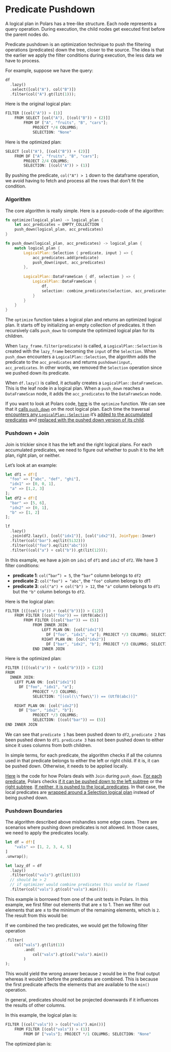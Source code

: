 # Predicate Pushdown

A logical plan in Polars has a tree-like structure. Each node represents a query operation. During execution, the child nodes get executed first before the parent nodes do.

Predicate pushdown is an optimization technique to push the filtering operations (predicates) down the tree, closer to the source. The idea is that the earlier we apply the filter conditions during execution, the less data we have to process.

For example, suppose we have the query:

```rust
df
  .lazy()
  .select([col("A"), col("B")])
  .filter(col("A").gt(lit(1)));
```

Here is the original logical plan:

```rust
FILTER [(col("A")) > (1)] 
	FROM SELECT [col("A"), [(col("B")) + (2)]] 
		FROM DF ["A", "fruits", "B", "cars"]; 
			PROJECT */4 COLUMNS; 
			SELECTION: "None"
```

Here is the optimized plan:

```rust
SELECT [col("A"), [(col("B")) + (2)]]
	FROM DF ["A", "fruits", "B", "cars"]; 
		PROJECT 2/4 COLUMNS; 
		SELECTION: [(col("A")) > (1)]
```

By pushing the predicate, `col("A") > 1` down to the dataframe operation, we avoid having to fetch and process all the rows that don’t fit the condition.

### Algorithm

The core algorithm is really simple. Here is a pseudo-code of the algorithm:

```rust
fn optimize(logical_plan) -> logical_plan {
	let acc_predicates = EMPTY_COLLECTION
	push_down(logical_plan, acc_predicates)
}

fn push_down(logical_plan, acc_predicates) -> logical_plan {
	match logical_plan {
		LogicalPlan::Selection { predicate, input } => {
			acc_predicates.add(predicate)
			push_down(input, acc_predicates)
		},
		
		LogicalPlan::DataFrameScan { df, selection } => {
			LogicalPlan::DataFrameScan {
				df,
				selection: combine_predicates(selection, acc_predicates)
			}
		}
	}
}
```

The `optimize` function takes a logical plan and returns an optimized logical plan. It starts off by initializing an empty collection of predicates. It then recursively calls `push_down` to compute the optimized logical plan for its children.

When `lazy_frame.filter(predicate)` is called, a `LogicalPlan::Selection` is created with the `lazy_frame` becoming the `input` of the `Selection`. When `push_down` encounters a `LogicalPlan::Selection`, the algorithm adds the predicate to the `acc_predicates` and returns `pushdown(input, acc_predicates`. In other words, we removed the `Selection` operation since we pushed down its predicate.

When `df.lazy()` is called, it actually creates a `LogicalPlan::DataFrameScan`. This is the leaf node in a logical plan. When a `push_down` reaches a `DataFrameScan` node, it adds the `acc_predicates` to the `DataFrameScan` node.

If you want to look at Polars code, [here](https://github.com/pola-rs/polars/blob/5ee93f42cc058c8c2ab6b20876ffc5f39e23b665/polars/polars-lazy/polars-plan/src/logical_plan/optimizer/predicate_pushdown/mod.rs#L646) is the `optimize` function. We can see that it [calls `push_down`](https://github.com/pola-rs/polars/blob/5ee93f42cc058c8c2ab6b20876ffc5f39e23b665/polars/polars-lazy/polars-plan/src/logical_plan/optimizer/predicate_pushdown/mod.rs#L653C18-L653C18) on the root logical plan. Each time the traversal [encounters any `LogicalPlan::Selection`](https://github.com/pola-rs/polars/blob/5ee93f42cc058c8c2ab6b20876ffc5f39e23b665/polars/polars-lazy/polars-plan/src/logical_plan/optimizer/predicate_pushdown/mod.rs#L191) it’s [added to the accumulated predicates](https://github.com/pola-rs/polars/blob/5ee93f42cc058c8c2ab6b20876ffc5f39e23b665/polars/polars-lazy/polars-plan/src/logical_plan/optimizer/predicate_pushdown/mod.rs#L197) and [replaced with the pushed down version of its child](https://github.com/pola-rs/polars/blob/5ee93f42cc058c8c2ab6b20876ffc5f39e23b665/polars/polars-lazy/polars-plan/src/logical_plan/optimizer/predicate_pushdown/mod.rs#L206).

### Pushdown + Join

Join is trickier since it has the left and the right logical plans. For each accumulated predicates, we need to figure out whether to push it to the left plan, right plan, or neither.

Let’s look at an example:

```rust
let df1 = df![
  "foo" => ["abc", "def", "ghi"],
  "idx1" => [0, 0, 1],
  "a" => [1,2, 3]
];
let df2 = df![
  "bar" => [5, 6],
  "idx2" => [0, 1],
  "b" => [1, 2]
];

lf
  .lazy()
  .join(df2.lazy(), [col("idx1")], [col("idx2")], JoinType::Inner)
  .filter(col("bar").eq(lit(5i32)))
  .filter(col("foo").eq(lit("abc")))
  .filter((col("a") + col("b")).gt(lit(12)));
```

In this example, we have a join on `idx1` of `df1` and `idx2` of `df2`. We have 3 filter conditions:

- **predicate 1**: `col(”bar”) = 5`, the `“bar”` column belongs to `df2`
- **predicate 2**: `col("foo") = "abc"`, the `"foo"` column belongs to df1
- **predicate 3**: `col("a") + col("b") > 12`, the `"a"` column belongs to `df1` but the `"b"` column belongs to `df2`.

Here is the logical plan:

```rust
FILTER [([(col("a")) + (col("b"))]) > (12)] 
	FROM FILTER [(col("foo")) == (Utf8(abc))] 
		FROM FILTER [(col("bar")) == (5)] 
			FROM INNER JOIN:
				LEFT PLAN ON: [col("idx1")]
				  DF ["foo", "idx1", "a"]; PROJECT */3 COLUMNS; SELECTION: "None"
				RIGHT PLAN ON: [col("idx2")]
				  DF ["bar", "idx2", "b"]; PROJECT */3 COLUMNS; SELECTION: "None"
			END INNER JOIN
```

Here is the optimized plan:

```rust
FILTER [([(col("a")) + (col("b"))]) > (12)]
FROM
  INNER JOIN:
    LEFT PLAN ON: [col("idx1")]
      DF ["foo", "idx1", "a"];
		    PROJECT */3 COLUMNS;
		    SELECTION: "[(col(\\"foo\\")) == (Utf8(abc))]"

    RIGHT PLAN ON: [col("idx2")]
      DF ["bar", "idx2", "b"];
		    PROJECT */3 COLUMNS;
		    SELECTION: [(col("bar")) == (5)]
END INNER JOIN
```

We can see that `predicate 1` has been pushed down to `df2`, `predicate 2` has been pushed down to `df1`. `predicate 3` has not been pushed down to either since it uses columns from both children.

In simple terms, for each predicate, the algorithm checks if all the columns used in that predicate belongs to either the left or right child. If it is, it can be pushed down. Otherwise, it needs to be applied locally.

[Here](https://github.com/pola-rs/polars/blob/5ee93f42cc058c8c2ab6b20876ffc5f39e23b665/polars/polars-lazy/polars-plan/src/logical_plan/optimizer/predicate_pushdown/mod.rs#L392) is the code for how Polars deals with `Join` during `push_down`. [For each predicate](https://github.com/pola-rs/polars/blob/5ee93f42cc058c8c2ab6b20876ffc5f39e23b665/polars/polars-lazy/polars-plan/src/logical_plan/optimizer/predicate_pushdown/mod.rs#L407), Polars checks [if it can be pushed down to the left subtree](https://github.com/pola-rs/polars/blob/5ee93f42cc058c8c2ab6b20876ffc5f39e23b665/polars/polars-lazy/polars-plan/src/logical_plan/optimizer/predicate_pushdown/mod.rs#L448) or the [right subtree](https://github.com/pola-rs/polars/blob/5ee93f42cc058c8c2ab6b20876ffc5f39e23b665/polars/polars-lazy/polars-plan/src/logical_plan/optimizer/predicate_pushdown/mod.rs#L460). [If neither, it is pushed to the local_predicates](https://github.com/pola-rs/polars/blob/5ee93f42cc058c8c2ab6b20876ffc5f39e23b665/polars/polars-lazy/polars-plan/src/logical_plan/optimizer/predicate_pushdown/mod.rs#L478). In that case, the local predicates are [wrapped around a Selection logical plan](https://github.com/pola-rs/polars/blob/5ee93f42cc058c8c2ab6b20876ffc5f39e23b665/polars/polars-lazy/polars-plan/src/logical_plan/optimizer/predicate_pushdown/mod.rs#L40) instead of being pushed down.

### Pushdown Boundaries

The algorithm described above mishandles some edge cases. There are scenarios where pushing down predicates is not allowed. In those cases, we need to apply the predicates locally.

```rust
let df = df![
    "vals" => [1, 2, 3, 4, 5]
]
.unwrap();

let lazy_df = df
  .lazy()
  .filter(col("vals").gt(lit(1)))
  // should be > 2
  // if optimizer would combine predicates this would be flawed
  .filter(col("vals").gt(col("vals").min()));
```

This example is borrowed from one of the unit tests in Polars. In this example, we first filter out elements that are ≤ to 1. Then we filter out elements that are ≤ to the minimum of the remaining elements, which is `2`. The result from this would be:

If we combined the two predicates, we would get the following filter operation

```rust
.filter(
	col("vals").gt(lit(1))
		.and(
			col("vals").gt(col("vals").min())
		)
);
```

This would yield the wrong answer because `2` would be in the final output whereas it wouldn’t before the predicates are combined. This is because the first predicate affects the elements that are available to the `min()` operation.

In general, predicates should not be projected downwards if it influences the results of other columns.

In this example, the logical plan is:

```rust
FILTER [(col("vals")) > (col("vals").min())]
	FROM FILTER [(col("vals")) > (1)]
		FROM DF ["vals"]; PROJECT */1 COLUMNS; SELECTION: "None"
```

The optimized plan is:
